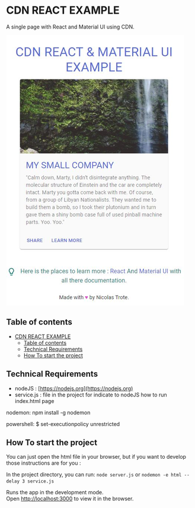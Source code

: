 # CDN REACT EXAMPLE

A single page with React and Material UI using CDN.

![alt text](capture.jpg)

## Table of contents

- [CDN REACT EXAMPLE](#cdn-react-example)
  - [Table of contents](#table-of-contents)
  - [Technical Requirements](#technical-requirements)
  - [How To start the project](#how-to-start-the-project)

## Technical Requirements

* nodeJS : [https://nodejs.org](https://nodejs.org)
* service.js : file in the project for indicate to nodeJS how to run index.html page

nodemon: npm install -g nodemon

powershell: $ set-executionpolicy unrestricted

## How To start the project

You can just open the html file in your browser, 
but if you want to develop those instructions are for you :

In the project directory, you can run:
 `node server.js`
or
 `nodemon -e html --delay 3 service.js`

Runs the app in the development mode.<br />
Open [http://localhost:3000](http://localhost:3000) to view it in the browser.
